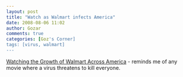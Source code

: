 ```yaml
---
layout: post
title: "Watch as Walmart infects America"
date: 2008-08-06 11:02
author: Gozar
comments: true
categories: [Goz's Corner]
tags: [virus, walmart]
---
```

<a href="http://projects.flowingdata.com/walmart/">Watching the Growth of Walmart Across America</a> - reminds me of any movie where a virus threatens to kill everyone.
